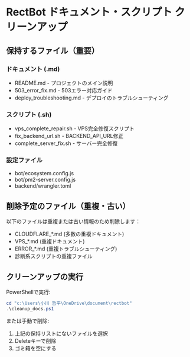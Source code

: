 # RectBot ドキュメント・スクリプト クリーンアップ

## 保持するファイル（重要）

### ドキュメント (.md)
- README.md - プロジェクトのメイン説明
- 503_error_fix.md - 503エラー対応ガイド
- deploy_troubleshooting.md - デプロイのトラブルシューティング

### スクリプト (.sh)
- vps_complete_repair.sh - VPS完全修復スクリプト
- fix_backend_url.sh - BACKEND_API_URL修正
- complete_server_fix.sh - サーバー完全修復

### 設定ファイル
- bot/ecosystem.config.js
- bot/pm2-server.config.js
- backend/wrangler.toml

## 削除予定のファイル（重複・古い）

以下のファイルは重複または古い情報のため削除します：
- CLOUDFLARE_*.md (多数の重複ドキュメント)
- VPS_*.md (重複ドキュメント)
- ERROR_*.md (重複トラブルシューティング)
- 診断系スクリプトの重複ファイル

## クリーンアップの実行

PowerShellで実行:
```powershell
cd "c:\Users\小川 哲平\OneDrive\document\rectbot"
.\cleanup_docs.ps1
```

または手動で削除:
1. 上記の保持リストにないファイルを選択
2. Deleteキーで削除
3. ゴミ箱を空にする